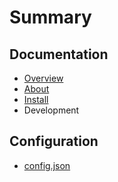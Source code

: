 # Summary

## Documentation

* [Overview](README.md)
* [About](overview.md)
* [Install](install.md)
* Development

## Configuration

* [config.json](methods.md)

